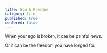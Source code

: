 ```yaml
---
title: Ego & Freedom
category: life
published: true
centered: false
---
```

When your ego is broken,
it can be painful news.

Or it can be the freedom
you have longed for.
